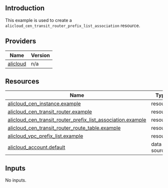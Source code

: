 <!-- BEGIN_TF_DOCS -->
## Introduction

This example is used to create a `alicloud_cen_transit_router_prefix_list_association` resource.

## Providers

| Name | Version |
|------|---------|
| <a name="provider_alicloud"></a> [alicloud](#provider\_alicloud) | n/a |

## Resources

| Name | Type |
|------|------|
| [alicloud_cen_instance.example](https://registry.terraform.io/providers/aliyun/alicloud/latest/docs/resources/cen_instance) | resource |
| [alicloud_cen_transit_router.example](https://registry.terraform.io/providers/aliyun/alicloud/latest/docs/resources/cen_transit_router) | resource |
| [alicloud_cen_transit_router_prefix_list_association.example](https://registry.terraform.io/providers/aliyun/alicloud/latest/docs/resources/cen_transit_router_prefix_list_association) | resource |
| [alicloud_cen_transit_router_route_table.example](https://registry.terraform.io/providers/aliyun/alicloud/latest/docs/resources/cen_transit_router_route_table) | resource |
| [alicloud_vpc_prefix_list.example](https://registry.terraform.io/providers/aliyun/alicloud/latest/docs/resources/vpc_prefix_list) | resource |
| [alicloud_account.default](https://registry.terraform.io/providers/aliyun/alicloud/latest/docs/data-sources/account) | data source |

## Inputs

No inputs.
<!-- END_TF_DOCS -->    